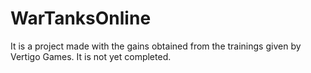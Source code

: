 # WarTanksOnline

It is a project made with the gains obtained from the trainings given by Vertigo Games. It is not yet completed.
